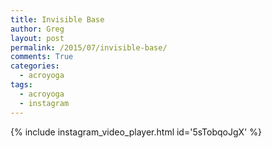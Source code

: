 ```yaml
---
title: Invisible Base
author: Greg
layout: post
permalink: /2015/07/invisible-base/
comments: True
categories:
  - acroyoga
tags:
  - acroyoga
  - instagram
---
```


{% include instagram_video_player.html id='5sTobqoJgX' %}
